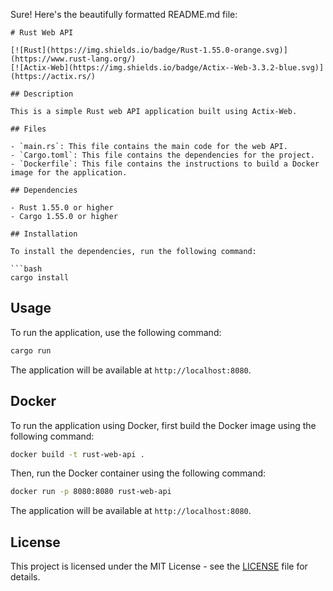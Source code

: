 Sure! Here's the beautifully formatted README.md file:

```
# Rust Web API

[![Rust](https://img.shields.io/badge/Rust-1.55.0-orange.svg)](https://www.rust-lang.org/)
[![Actix-Web](https://img.shields.io/badge/Actix--Web-3.3.2-blue.svg)](https://actix.rs/)

## Description

This is a simple Rust web API application built using Actix-Web.

## Files

- `main.rs`: This file contains the main code for the web API.
- `Cargo.toml`: This file contains the dependencies for the project.
- `Dockerfile`: This file contains the instructions to build a Docker image for the application.

## Dependencies

- Rust 1.55.0 or higher
- Cargo 1.55.0 or higher

## Installation

To install the dependencies, run the following command:

```bash
cargo install
```

## Usage

To run the application, use the following command:

```bash
cargo run
```

The application will be available at `http://localhost:8080`.

## Docker

To run the application using Docker, first build the Docker image using the following command:

```bash
docker build -t rust-web-api .
```

Then, run the Docker container using the following command:

```bash
docker run -p 8080:8080 rust-web-api
```

The application will be available at `http://localhost:8080`.

## License

This project is licensed under the MIT License - see the [LICENSE](LICENSE) file for details.
```